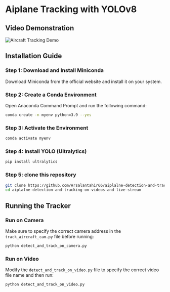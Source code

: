 # Aiplane Tracking with YOLOv8

## Video Demonstration
![Aircraft Tracking Demo](demo.gif)

## Installation Guide

### Step 1: Download and Install Miniconda
Download Miniconda from the official website and install it on your system.

### Step 2: Create a Conda Environment
Open Anaconda Command Prompt and run the following command:
```sh
conda create -n myenv python=3.9 --yes
```

### Step 3: Activate the Environment
```sh
conda activate myenv
```

### Step 4: Install YOLO (Ultralytics)
```sh
pip install ultralytics
```
### Step 5: clone this repository
```sh
git clone https://github.com/Arsalantahir66/aiplalne-detection-and-tracking-on-videos-and-live-stream.git
cd aiplalne-detection-and-tracking-on-videos-and-live-stream
```
## Running the Tracker

### Run on Camera
Make sure to specify the correct camera address in the `track_aircraft_cam.py` file before running:
```sh
python detect_and_track_on_camera.py
```

### Run on Video
Modify the `detect_and_track_on_video.py` file to specify the correct video file name and then run:
```sh
python detect_and_track_on_video.py
